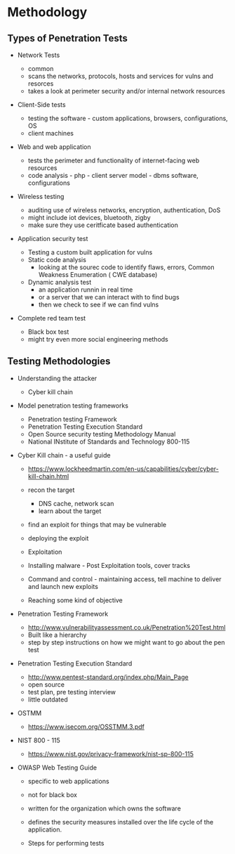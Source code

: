 # Methodology

## Types of Penetration Tests

* Network Tests
    * common
    * scans the networks, protocols, hosts and services for vulns and resorces
    * takes a look at perimeter security and/or internal network resources

* Client-Side tests
    * testing the software - custom applications, browsers, configurations, OS
    * client machines

* Web and web application
    * tests the perimeter and functionality of internet-facing web resources
    * code analysis - php - client server model - dbms software, configurations

* Wireless testing
    * auditing use of wireless networks, encryption, authentication, DoS
    * might include iot devices, bluetooth, zigby
    * make sure they use ceritficate based authentication

* Application security test
    * Testing a custom built application for vulns
    * Static code analysis
        * looking at the sourec code to identify flaws, errors, Common Weakness Enumeration ( CWE database)
    * Dynamic analysis test
        * an application runnin in real time
        * or a server that we can interact with to find bugs
        * then we check to see if we can find vulns

* Complete red team test
    * Black box test
    * might try even more social engineering methods

## Testing Methodologies

* Understanding the attacker
    * Cyber kill chain

* Model penetration testing frameworks
    * Penetration testing Framework
    * Penetration Testing Execution Standard
    * Open Source security testing Methodology Manual
    * National INstitute of Standards and Technology 800-115

* Cyber Kill chain - a useful guide
    * https://www.lockheedmartin.com/en-us/capabilities/cyber/cyber-kill-chain.html

    * recon the target
        * DNS cache, network scan
        * learn about the target
    
    * find an exploit for things that may be vulnerable

    * deploying the exploit

    * Exploitation

    * Installing malware - Post Exploitation tools, cover tracks

    * Command and control - maintaining access, tell machine to deliver and launch new exploits

    * Reaching some kind of objective

* Penetration Testing Framework
    * http://www.vulnerabilityassessment.co.uk/Penetration%20Test.html
    * Built like a hierarchy
    * step by step instructions on how we might want to go about the pen test

* Penetration Testing Execution Standard
    * http://www.pentest-standard.org/index.php/Main_Page
    * open source
    * test plan, pre testing interview
    * little outdated

* OSTMM
    * https://www.isecom.org/OSSTMM.3.pdf

* NIST 800 - 115
    * https://www.nist.gov/privacy-framework/nist-sp-800-115

* OWASP Web Testing Guide
    * specific to web applications
    * not for black box
    * written for the organization which owns the software 
    * defines the security measures installed over the life cycle of the application.
    
    * Steps for performing tests 